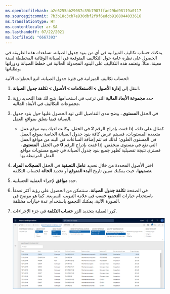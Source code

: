 ```yaml
---
ms.openlocfilehash: a2e6255ab29087c39b7987ffae29bd98119a0117
ms.sourcegitcommit: 7b3b18c3cb7e930dbf2f9f6edcb9108044033616
ms.translationtype: HT
ms.contentlocale: ar-SA
ms.lasthandoff: 07/22/2021
ms.locfileid: "6667393"
---
```

يمكنك حساب تكاليف الميزانية في أي من بنود جدول الصيانة. تساعدك هذه الطريقة في الحصول على نظرة عامة حول التكاليف المتوقعة في الصيانة الوقائية المخططة لسنة معينة، مثلاً. وتعتمد هذه التكاليف على البنود المجدولة الحالية في خطط الصيانة ودوراتها وطلباتها.  

لحساب تكاليف الميزانية في فترة جدول الصيانة، اتبع الخطوات الآتية:
 
1.  انتقل إلى **إدارة الأصول > الاستعلامات > الأصول > تكلفة جدول الصيانة**.
2.  حدد **مجموعة الأبعاد المالية** التي ترغب في استخدامها. يتيح لك هذا التحديد رؤية مجموعات التكاليف في الأبعاد المالية. 
3.  في الحقل **المستوى** ، وضح مدى التفاصيل التي تود الحصول عليها حول بنود جدول الصيانة فيما يتعلق بمواقع العمل.‬ 
    - كمثال على ذلك، إذا قمت بإدراج الرقم **2** في الحقل، وكانت لديك بنية موقع عمل متعددة المستويات، فسيتم عرض كافة بنود جدول الصيانة الخاصة بموقع العمل في المستوى العلوي؛ لذلك قد تتم إضافة الساعات في البند من مواقع العمل التي تقع في مستوى منخفض. إذا قمت بإدراج الرقم **0** في الحقل  **المستوى** ، فسترى نتيجة تفصيلية تُظهر جميع بنود جدول الصيانة في جميع مستويات مواقع العمل المرتبطة بها. 
4.  اختر الأصول المحددة من خلال تحديد **عامل التصفية** في الحقل **السجلات المراد تضمينها**، حيث يمكنك تعيين تاريخ **البدء المتوقع** أو تحديد **الحالة** لحساب التكلفة.  
5.  حدد **موافق** لإجراء العملية الحسابية. 
6.  في الصفحة **تكلفة جدول الصيانة**، ستتمكن من الحصول على رؤية أكثر تعمقاً باستخدام خيارات **التجميع حسب** في علامة التبويب السريعة. كما هو موضح في الصورة الآتية، يمكنك التجميع باستخدام عدة خيارات مختلفة. 
7.  كرر العملية بتحديد الزر **حساب التكلفة** في جزء الإجراءات. 
 
    [![لقطة شاشة لصفحة "تكلفة جدول الصيانة".](../media/calculate-costs-ss.png)](../media/calculate-costs-ss.png#lightbox)